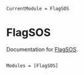 ```@meta
CurrentModule = FlagSOS
```

# FlagSOS

Documentation for [FlagSOS](https://github.com/DanielBrosch/FlagSOS.jl).

```@index
```

```@autodocs
Modules = [FlagSOS]
```
